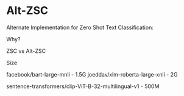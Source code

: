 # Alt-ZSC
Alternate Implementation for Zero Shot Text Classification: 

Why?

ZSC vs Alt-ZSC

Size

facebook/bart-large-mnli - 1.5G
joeddav/xlm-roberta-large-xnli - 2G

sentence-transformers/clip-ViT-B-32-multilingual-v1 - 500M
